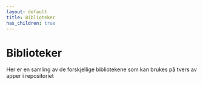```yaml
---
layout: default
title: Biblioteker
has_children: true
---
```


# Biblioteker

Her er en samling av de forskjellige bibliotekene som kan brukes på tvers av apper i repositoriet
